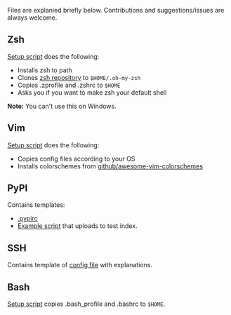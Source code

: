 Files are explanied briefly below. Contributions and suggestions/issues are always welcome.

## Zsh

[Setup script](vim/setup.sh) does the following:

- Installs zsh to path
- Clones [zsh repository](https://github.com/robbyrussell/oh-my-zsh) to `$HOME/.oh-my-zsh`
- Copies .zprofile and .zshrc to `$HOME`
- Asks you if you want to make zsh your default shell

**Note:** You can't use this on Windows.

## Vim

[Setup script](vim/setup.sh) does the following:

- Copies config files according to your OS
- Installs colorschemes from [github/awesome-vim-colorschemes](https://github.com/rafi/awesome-vim-colorschemes)

## PyPI

Contains templates:

- [.pypirc](pypi/template.pypirc)
- [Example script](pypi/upload.sh) that uploads to test index.

## SSH

Contains template of [config file](ssh/config_template) with explanations.

## Bash

[Setup script](bash/setup.sh) copies .bash_profile and .bashrc to `$HOME`.
